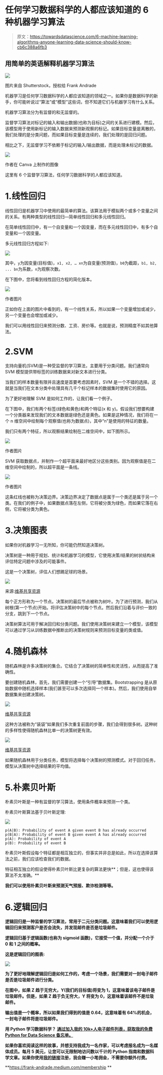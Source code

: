 # 任何学习数据科学的人都应该知道的 6 种机器学习算法

> 原文：<https://towardsdatascience.com/6-machine-learning-algorithms-anyone-learning-data-science-should-know-cb6c388a6fb3>

## 用简单的英语解释机器学习算法

![](img/07c79fba749f06c990ae43e2fb8e07e1.png)

图片来自 Shutterstock，授权给 Frank Andrade

机器学习是任何学习数据科学的人都应该知道的领域之一。如果你是数据科学的新手，你可能听说过“算法”或“模型”这些词，但不知道它们与机器学习有什么关系。

机器学习算法分为有监督的和无监督的。

监督学习算法对标记的输入和输出数据(也称为目标)之间的关系进行建模。然后，该模型用于使用新标记的输入数据来预测新观察的标记。如果目标变量是离散的，我们处理的是分类问题，而如果目标变量是连续的，我们处理的是回归问题。

相比之下，无监督学习不依赖于标记的输入/输出数据，而是处理未标记的数据。

![](img/b7119c816408c23298094638de5163e0.png)

作者在 Canva 上制作的图像

这里有 6 个监督学习算法，任何学习数据科学的人都应该知道。

# 1.线性回归

线性回归是机器学习中使用的最简单的算法。该算法用于模拟两个或多个变量之间的关系。有两种类型的线性回归—简单线性回归和多元线性回归。

在简单线性回归中，有一个自变量和一个因变量，而在多元线性回归中，有多个自变量和一个因变量。

多元线性回归方程如下:

![](img/e1d1ffddd0e3ffb16e381aca7a782e50.png)

其中，`y`为因变量(目标值)，`x1, x2, … xn`为自变量(预测值)，`b0`为截距，`b1, b2, ... bn`为系数，`n`为观察次数。

在下图中，您将看到线性回归方程的简化版本。

![](img/ff526bf34fbd6a00ea8167fc041d223f.png)

作者图片

正如你在上面的图片中看到的，有一个线性关系，所以如果一个变量增加或减少，另一个变量也会增加或减少。

我们可以用线性回归来预测分数、工资、房价等。也就是说，预测精度不如其他算法。

# 2.SVM

支持向量机(SVM)是一种受监督的学习算法，主要用于分类问题。我们通常向 SVM 模型提供带标签的训练数据来对新文本进行分类。

当我们的样本数量有限并且速度是首要考虑因素时，SVM 是一个不错的选择。这就是当我们在文本分类中处理具有几千个标记样本的数据集时使用它的原因。

为了更好地理解 SVM 是如何工作的，让我们看一个例子。

在下图中，我们有两个标签(绿色和黄色)和两个特征(x 和 y)。假设我们想要构建一个分类器来发现我们的文本数据是绿色还是黄色。如果是这种情况，我们将在一个 n 维空间中绘制每个观察值(也称为数据点)，其中“n”是使用的特征的数量。

我们只有两个特征，所以观察结果绘制在二维空间中，如下图所示。

![](img/ce2c44123cfa572d69f12464ad648efc.png)

作者图片

SVM 获取数据点，并制作一个超平面来最好地区分这些类别。因为观察值是在二维空间中绘制的，所以超平面是一条线。

![](img/7211bd36a15fc79f12c54d27ecc280f5.png)

作者图片

这条红线也被称为决策边界。决策边界决定了数据点是属于一个类还是属于另一个类。在我们的例子中，如果数据点落在左侧，它将被分类为绿色，而如果它落在右侧，它将被分类为黄色。

# 3.决策图表

如果你对机器学习一无所知，你可能仍然知道决策树。

决策树是一种用于规划、统计和机器学习的模型，它使用决策/结果的树状结构来评估特定问题中涉及的可能事件。

这是一个决策树，评估人们想踢足球的场景。

![](img/9585d45394b3206170cb6e0d41725ea1.png)

来源:[维基共享资源](https://commons.wikimedia.org/wiki/File:Decision_tree_model.png)

每个正方形称为一个节点。决策树的最后节点被称为树叶。为了进行预测，我们从树根(第一个节点)开始。将评估决策树中的每个节点。然后我们沿着与评价一致的分支，跳到下一个节点。

决策树算法可用于解决回归和分类问题。我们使用决策树来建立一个模型，该模型可以通过学习从训练数据中推断出的决策树规则来预测目标变量的类或值。

# 4.随机森林

随机森林是许多决策树的集合。它结合了决策树的简单性和灵活性，从而提高了准确性。

要创建随机森林，首先，我们需要创建一个“引导”数据集。Bootstrapping 是从原始数据中随机选择样本(我们甚至可以多次选择同一个样本)。然后，我们使用自举数据集来创建决策树。

![](img/e700d8462ac9a7722fa317f69c369bcf.png)

[维基共享资源](https://commons.wikimedia.org/wiki/File:Ensemble_Bagging.svg)

这种方法被称为“装袋”如果我们多次重复前面的步骤，我们会得到很多树。这种树的多样性使得随机森林比单一的决策树更有效。

![](img/f95607ed8b54357db64dd23785e97b54.png)

[维基共享资源](https://commons.wikimedia.org/wiki/File:Random_forest_explain.png)

如果随机森林用于分类任务，模型将选择每个决策树的预测模式。对于回归任务，模型从决策树中选择结果的平均值。

# 5.朴素贝叶斯

朴素贝叶斯是一种有监督的学习算法，使用条件概率来预测一个类。

朴素贝叶斯算法基于贝叶斯定理:

![](img/d18f1393f736106dadcef49981cf1303.png)

```
p(A|B): Probability of event A given event B has already occurred
p(B|A): Probability of event B given event A has already occurred
p(A): Probability of event A
p(B): Probability of event B
```

朴素贝叶斯假设每个特征都是相互独立的，但事实并非总是如此，所以在选择该算法之前，我们应该检查我们的数据。

特征相互独立的假设使得朴素贝叶斯比更复杂的算法更快**；但是，这也使得该算法不太准确。**

**我们可以使用朴素贝叶斯来预测天气预报、欺诈检测等等。**

# **6.逻辑回归**

**逻辑回归是一种监督的学习算法，常用于二元分类问题。这意味着我们可以使用逻辑回归来预测客户是否会流失，并发现邮件是否是垃圾邮件。**

**逻辑回归基于逻辑函数(也称为 sigmoid 函数)，它接受一个值，并分配一个介于 0 和 1 之间的概率。**

**这是逻辑回归的图表:**

**![](img/d7629d391f257693ebe1020d474bcea7.png)**

**为了更好地理解逻辑回归是如何工作的，考虑一个场景，我们需要对一封电子邮件是否是垃圾邮件进行分类。**

**在图中，如果 Z 趋于无穷大，Y(我们的目标值)将变为 1，这意味着该电子邮件是垃圾邮件。但是，如果 Z 趋于负无穷大，Y 将变为 0，这意味着该邮件不是垃圾邮件。**

**输出值是一个概率，所以如果我们得到的值是 0.64，这意味着有 64%的机会，一封电子邮件将是垃圾邮件。**

**用 Python 学习数据科学？ [**通过加入我的 10k+人电子邮件列表，获取我的免费 Python for Data Science 备忘单。**](https://frankandrade.ck.page/26b76e9130)**

**如果你喜欢阅读这样的故事，并想支持我成为一名作家，可以考虑报名成为一名媒体成员。每月 5 美元，让您可以无限制地访问数以千计的 Python 指南和数据科学文章。如果你使用[我的链接](https://frank-andrade.medium.com/membership)注册，我会赚一小笔佣金，不需要你额外付费。**

**<https://frank-andrade.medium.com/membership> **